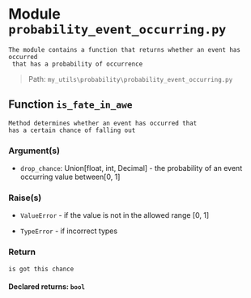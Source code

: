 # Module `probability_event_occurring.py`
```text
The module contains a function that returns whether an event has occurred
 that has a probability of occurrence
```

> Path: `my_utils\probability\probability_event_occurring.py`
## Function  `is_fate_in_awe`
```text
Method determines whether an event has occurred that
has a certain chance of falling out
```
        
### Argument(s)
+ `drop_chance`: Union[float, int, Decimal] - the probability of an event occurring
value between[0, 1]
### Raise(s)
+ `ValueError` - if the value is not in the allowed range [0, 1]
+ `TypeError` - if incorrect types
### Return
```text
is got this chance
```
                    
#### Declared returns: `bool`